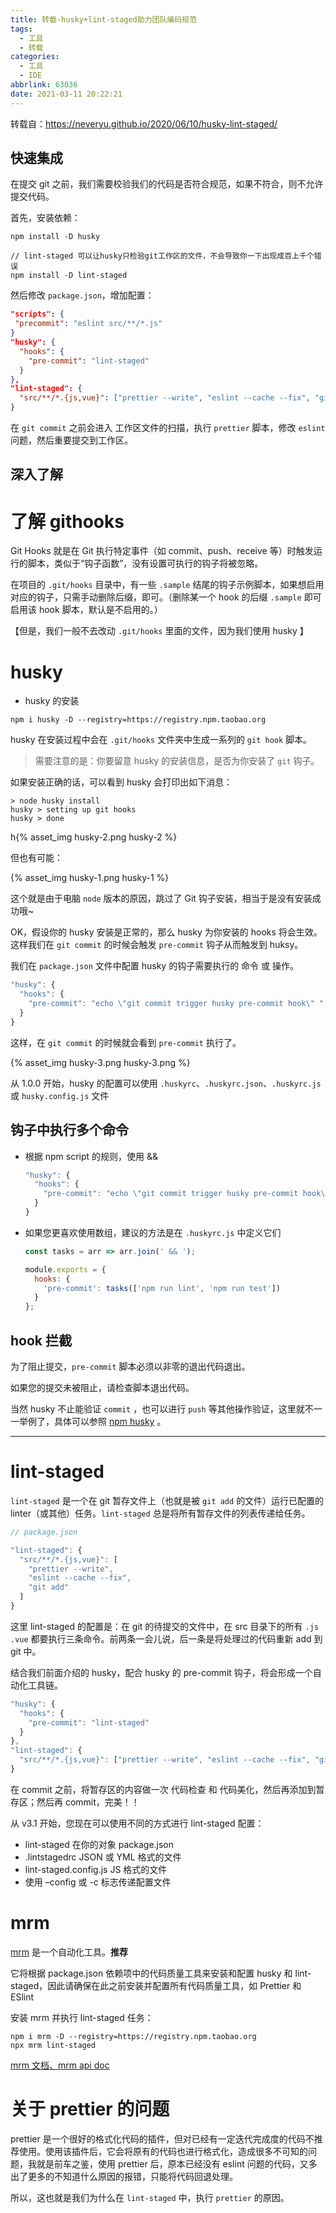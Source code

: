 ```yaml
---
title: 转载-husky+lint-staged助力团队编码规范
tags:
  - 工具
  - 转载
categories:
  - 工具
  - IDE
abbrlink: 63036
date: 2021-03-11 20:22:21
---
```


转载自：https://neveryu.github.io/2020/06/10/husky-lint-staged/

<!-- more -->

## 快速集成

在提交 git 之前，我们需要校验我们的代码是否符合规范，如果不符合，则不允许提交代码。

首先，安装依赖：

```shell
npm install -D husky

// lint-staged 可以让husky只检验git工作区的文件，不会导致你一下出现成百上千个错误
npm install -D lint-staged
```

然后修改 `package.json`，增加配置：

```json
"scripts": {
 "precommit": "eslint src/**/*.js"
}
"husky": {
  "hooks": {
    "pre-commit": "lint-staged"
  }
},
"lint-staged": {
  "src/**/*.{js,vue}": ["prettier --write", "eslint --cache --fix", "git add"]
}
```

在 `git commit` 之前会进入 工作区文件的扫描，执行 `prettier` 脚本，修改 `eslint` 问题，然后重要提交到工作区。

## 深入了解

# 了解 githooks

Git Hooks 就是在 Git 执行特定事件（如 commit、push、receive 等）时触发运行的脚本，类似于“钩子函数”，没有设置可执行的钩子将被忽略。

在项目的 `.git/hooks` 目录中，有一些 `.sample` 结尾的钩子示例脚本，如果想启用对应的钩子，只需手动删除后缀，即可。（删除某一个 hook 的后缀 `.sample` 即可启用该 hook 脚本，默认是不启用的。）

【但是，我们一般不去改动 `.git/hooks` 里面的文件，因为我们使用 husky 】

# husky

- husky 的安装

```shell
npm i husky -D --registry=https://registry.npm.taobao.org
```

husky 在安装过程中会在 `.git/hooks` 文件夹中生成一系列的 `git hook` 脚本。

> 需要注意的是：你要留意 husky 的安装信息，是否为你安装了 `git` 钩子。

如果安装正确的话，可以看到 husky 会打印出如下消息：

```shell
> node husky install
husky > setting up git hooks
husky > done
```

h{% asset_img husky-2.png husky-2 %}

但也有可能：

{% asset_img husky-1.png husky-1 %}

这个就是由于电脑 `node` 版本的原因，跳过了 Git 钩子安装，相当于是没有安装成功哦~

OK，假设你的 husky 安装是正常的，那么 husky 为你安装的 hooks 将会生效。这样我们在 `git commit` 的时候会触发 `pre-commit` 钩子从而触发到 huksy。

我们在 `package.json` 文件中配置 husky 的钩子需要执行的 命令 或 操作。

```js
"husky": {
  "hooks": {
    "pre-commit": "echo \"git commit trigger husky pre-commit hook\" "
  }
}
```

这样，在 `git commit` 的时候就会看到 `pre-commit` 执行了。

{% asset_img husky-3.png husky-3.png %}

从 1.0.0 开始，husky 的配置可以使用 `.huskyrc`、`.huskyrc.json`、`.huskyrc.js` 或 `husky.config.js` 文件

## 钩子中执行多个命令

- 根据 npm script 的规则，使用 &&

  ```js
  "husky": {
    "hooks": {
      "pre-commit": "echo \"git commit trigger husky pre-commit hook\" && npm run test"
    }
  }
  ```

- 如果您更喜欢使用数组，建议的方法是在 `.huskyrc.js` 中定义它们

  ```js
  const tasks = arr => arr.join(' && ');

  module.exports = {
    hooks: {
      'pre-commit': tasks(['npm run lint', 'npm run test'])
    }
  };
  ```

## hook 拦截

为了阻止提交，`pre-commit` 脚本必须以非零的退出代码退出。

如果您的提交未被阻止，请检查脚本退出代码。

当然 husky 不止能验证 `commit` ，也可以进行 `push` 等其他操作验证，这里就不一一举例了，具体可以参照 [npm husky](https://www.npmjs.com/package/husky) 。

---

# lint-staged

`lint-staged` 是一个在 git 暂存文件上（也就是被 `git add` 的文件）运行已配置的 linter（或其他）任务。`lint-staged` 总是将所有暂存文件的列表传递给任务。

```js
// package.json

"lint-staged": {
  "src/**/*.{js,vue}": [
    "prettier --write",
    "eslint --cache --fix",
    "git add"
  ]
}
```

这里 lint-staged 的配置是：在 git 的待提交的文件中，在 src 目录下的所有 `.js` `.vue` 都要执行三条命令。前两条一会儿说，后一条是将处理过的代码重新 add 到 git 中。

结合我们前面介绍的 husky，配合 husky 的 pre-commit 钩子，将会形成一个自动化工具链。

```js
"husky": {
  "hooks": {
    "pre-commit": "lint-staged"
  }
},
"lint-staged": {
  "src/**/*.{js,vue}": ["prettier --write", "eslint --cache --fix", "git add"]
}
```

在 commit 之前，将暂存区的内容做一次 代码检查 和 代码美化，然后再添加到暂存区；然后再 commit，完美！！

从 v3.1 开始，您现在可以使用不同的方式进行 lint-staged 配置：

- lint-staged 在你的对象 package.json
- .lintstagedrc JSON 或 YML 格式的文件
- lint-staged.config.js JS 格式的文件
- 使用 –config 或 -c 标志传递配置文件

# mrm

[mrm](https://github.com/sapegin/mrm) 是一个自动化工具。**推荐**

它将根据 package.json 依赖项中的代码质量工具来安装和配置 husky 和 lint-staged，因此请确保在此之前安装并配置所有代码质量工具，如 Prettier 和 ESlint

安装 mrm 并执行 lint-staged 任务：

```shell
npm i mrm -D --registry=https://registry.npm.taobao.org
npx mrm lint-staged
```

[mrm 文档、mrm api doc](https://mrm.js.org/)

# 关于 prettier 的问题

prettier 是一个很好的格式化代码的插件，但对已经有一定迭代完成度的代码不推荐使用。使用该插件后，它会将原有的代码也进行格式化，造成很多不可知的问题，我就是前车之鉴，使用 prettier 后，原本已经没有 eslint 问题的代码，又多出了更多的不知道什么原因的报错，只能将代码回退处理。

所以，这也就是我们为什么在 `lint-staged` 中，执行 `prettier` 的原因。
